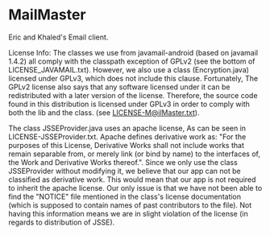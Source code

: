 MailMaster
==========
Eric and Khaled's Email client.

License Info:
The classes we use from javamail-android (based on javamail 1.4.2) all comply with the classpath exception of 
GPLv2 (see the bottom of LICENSE_JAVAMAIL.txt). However, we also use a class (Encryption.java) licensed under GPLv3,
which does not include this clause. Fortunately, The GPLv2 license also says that any software licensed under it can 
be redistributed with a later version of the license. Therefore, the source code found in this distribution is licensed 
under GPLv3 in order to comply with both the lib and the class. (see LICENSE-M@ilMaster.txt). 

The class JSSEProvider.java uses an apache license, As can be seen in LICENSE-JSSEProvider.txt. Apache defines
derivative work as: 
"For the purposes of this License, Derivative Works shall not include works that remain separable from, or merely link 
(or bind by name) to the interfaces of, the Work and Derivative Works thereof.". Since we only use the class JSSEProvider
without modifying it, we believe that our app can not be classified as derivative work. This would mean that our app is not
required to inherit the apache license. Our only issue is that we have not been able to find the "NOTICE" file mentioned
in the class's license documentation (which is supposed to contain names of past contributors to the file). Not having this 
information means we are in slight violation of the license (in regards to distribution of JSSE).
